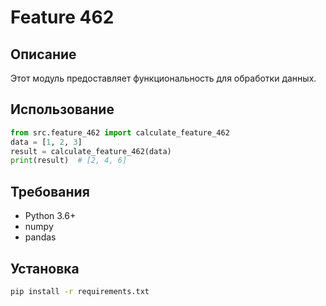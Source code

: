 # Feature 462
## Описание
Этот модуль предоставляет функциональность для обработки данных.
## Использование
```python
from src.feature_462 import calculate_feature_462
data = [1, 2, 3]
result = calculate_feature_462(data)
print(result)  # [2, 4, 6]
```
## Требования
- Python 3.6+
- numpy
- pandas
## Установка
```bash
pip install -r requirements.txt
```